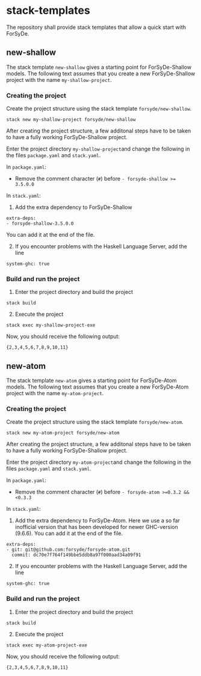 # stack-templates
The repository shall provide stack templates that allow a quick start with ForSyDe.


## new-shallow
The stack template `new-shallow` gives a starting point for ForSyDe-Shallow models. The following text assumes that you create a new ForSyDe-Shallow project with the name `my-shallow-project`.

### Creating the project
Create the project structure using the stack template `forsyde/new-shallow`. 
```
stack new my-shallow-project forsyde/new-shallow
```
After creating the project structure, a few additonal steps have to be taken to have a fully working ForSyDe-Shallow project.

Enter the project directory `my-shallow-project`and change the following in the files `package.yaml` and `stack.yaml`.

In `package.yaml`:

- Remove the comment character (`#`) before `- forsyde-shallow >= 3.5.0.0`

In `stack.yaml`:

1. Add the extra dependency to ForSyDe-Shallow

```
extra-deps:
- forsyde-shallow-3.5.0.0
```

You can add it at the end of the file.

2. If you encounter problems with the Haskell Language Server, add the line

```
system-ghc: true
```
### Build and run the project
1. Enter the project directory and build the project
```
stack build
```
2. Execute the project
```
stack exec my-shallow-project-exe
```
Now, you should receive the following output:
```
{2,3,4,5,6,7,8,9,10,11}
```

## new-atom
The stack template `new-atom` gives a starting point for ForSyDe-Atom models. The following text assumes that you create a new ForSyDe-Atom project with the name `my-atom-project`.

### Creating the project
Create the project structure using the stack template `forsyde/new-atom`.
```
stack new my-atom-project forsyde/new-atom
```
After creating the project structure, a few additonal steps have to be taken to have a fully working ForSyDe-Shallow project.

Enter the project directory `my-atom-project`and change the following in the files `package.yaml` and `stack.yaml`.

In `package.yaml`:

- Remove the comment character (`#`) before `- forsyde-atom >=0.3.2 && <0.3.3`

In `stack.yaml`:

1. Add the extra dependency to ForSyDe-Atom. Here we use a so far inofficial version that has been developed for newer GHC-version (9.6.6). You can add it at the end of the file.

```
extra-deps:
- git: git@github.com:forsyde/forsyde-atom.git
  commit: dc70e7f764f149bbe5ddb8a97f000aad34a09f91
```

2. If you encounter problems with the Haskell Language Server, add the line

```
system-ghc: true
```
### Build and run the project
1. Enter the project directory and build the project
```
stack build
```
2. Execute the project
```
stack exec my-atom-project-exe
```
Now, you should receive the following output:
```
{2,3,4,5,6,7,8,9,10,11}
```
